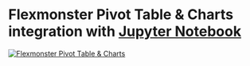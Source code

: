 # Flexmonster Pivot Table &amp; Charts integration with <a href="https://jupyter.org/" target="_blank" title="Jupyter Notebook">Jupyter Notebook</a>
[![Flexmonster Pivot Table & Charts](https://s3.amazonaws.com/flexmonster/github/fm-github-cover.png)](https://flexmonster.com)

